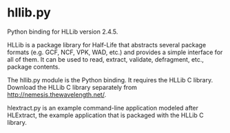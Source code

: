 # hllib.py
Python binding for HLLib version 2.4.5.

HLLib is a package library for Half-Life that abstracts several package formats
(e.g. GCF, NCF, VPK, WAD, etc.) and provides a simple interface for all of them.
It can be used to read, extract, validate, defragment, etc., package contents.

The hllib.py module is the Python binding. It requires the HLLib C library.
Download the HLLib C library separately from http://nemesis.thewavelength.net/.

hlextract.py is an example command-line application modeled after HLExtract,
the example application that is packaged with the HLLib C library.
